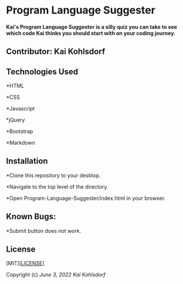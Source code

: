 # Program Language Suggester

#### Kai's Program Language Suggester is a silly quiz you can take to see which code Kai thinks you should start with on your coding journey.

## Contributor: Kai Kohlsdorf

## Technologies Used

*HTML

*CSS

*Javascript

*jQuery

*Bootstrap

*Markdown

## Installation

*Clone this repository to your desktop.

*Navigate to the top level of the directory.

*Open Program-Language-Suggester/index.html in your browser.

## Known Bugs: 

*Submit button does not work.

## License
[MIT][<a href=https://github.com/KaiKohlsdorf/Program-Language-Suggester/blob/main/LICENSE>LICENSE</a>]

Copyright (c) _June 3, 2022_ _Kai Kohlsdorf_
